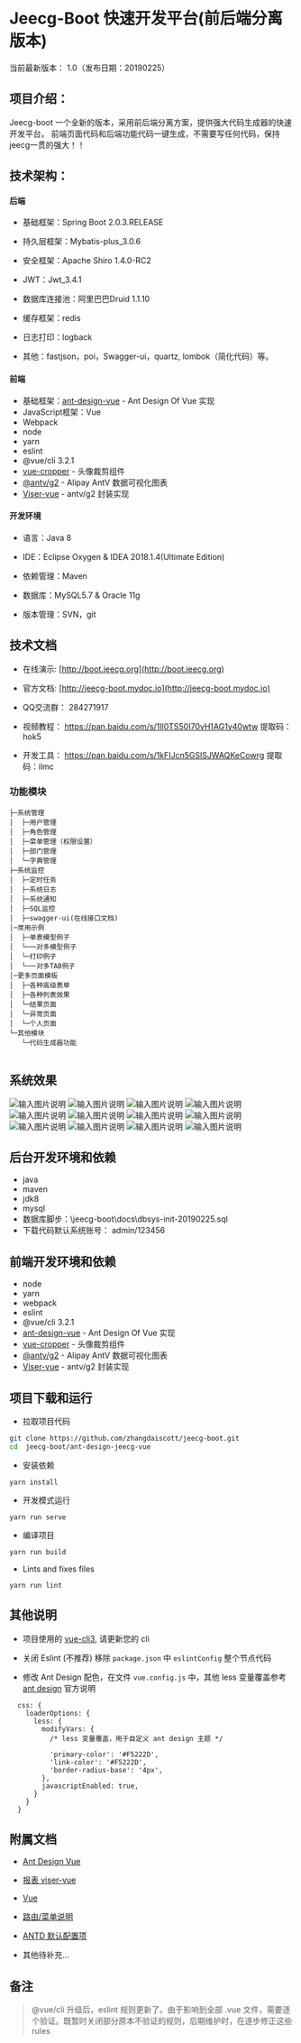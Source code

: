 Jeecg-Boot 快速开发平台(前后端分离版本)
===============

当前最新版本： 1.0（发布日期：20190225）

项目介绍：
-----------------------------------
Jeecg-boot 一个全新的版本，采用前后端分离方案，提供强大代码生成器的快速开发平台。
前端页面代码和后端功能代码一键生成，不需要写任何代码，保持jeecg一贯的强大！！


技术架构：
-----------------------------------

#### 后端
- 基础框架：Spring Boot 2.0.3.RELEASE

- 持久层框架：Mybatis-plus_3.0.6

- 安全框架：Apache Shiro 1.4.0-RC2

- JWT：Jwt_3.4.1

- 数据库连接池：阿里巴巴Druid 1.1.10

- 缓存框架：redis

- 日志打印：logback

- 其他：fastjson，poi，Swagger-ui，quartz, lombok（简化代码）等。


#### 前端
 
- 基础框架：[ant-design-vue](https://github.com/vueComponent/ant-design-vue) - Ant Design Of Vue 实现
- JavaScript框架：Vue
- Webpack
- node
- yarn
- eslint
- @vue/cli 3.2.1
- [vue-cropper](https://github.com/xyxiao001/vue-cropper) - 头像裁剪组件
- [@antv/g2](https://antv.alipay.com/zh-cn/index.html) - Alipay AntV 数据可视化图表
- [Viser-vue](https://viserjs.github.io/docs.html#/viser/guide/installation)  - antv/g2 封装实现


#### 开发环境

- 语言：Java 8

- IDE：Eclipse Oxygen & IDEA 2018.1.4(Ultimate Edition)

- 依赖管理：Maven

- 数据库：MySQL5.7  &  Oracle 11g

- 版本管理：SVN，git



技术文档
-----------------------------------
* 在线演示:    [http://boot.jeecg.org](http://boot.jeecg.org)

* 官方文档:    [http://jeecg-boot.mydoc.io](http://jeecg-boot.mydoc.io)

* QQ交流群：    284271917

* 视频教程：    https://pan.baidu.com/s/1Il0TS50I70vH1AG1y40wtw 提取码：hok5
 
* 开发工具：    https://pan.baidu.com/s/1kFIJcn5GSlSJWAQKeCowrg 提取码：ilmc 
 
 

### 功能模块
```
├─系统管理
│  ├─用户管理
│  ├─角色管理
│  ├─菜单管理（权限设置）
│  ├─部门管理
│  └─字典管理
├─系统监控
│  ├─定时任务
│  ├─系统日志
│  ├─系统通知
│  ├─SQL监控
│  ├─swagger-ui(在线接口文档)
│─常用示例
│  ├─单表模型例子
│  └─一对多模型例子
│  └─打印例子
│  └─一对多TAB例子
│─更多页面模板
│  ├─各种高级表单
│  ├─各种列表效果
│  └─结果页面
│  └─异常页面
│  └─个人页面
└─其他模块
   └─代码生成器功能
   
```
   
   

系统效果
----
![输入图片说明](https://static.oschina.net/uploads/img/201902/25154007_icdX.png "在这里输入图片标题")
![输入图片说明](https://static.oschina.net/uploads/img/201902/25153956_Q752.png "在这里输入图片标题")
![输入图片说明](https://static.oschina.net/uploads/img/201901/07154149_555Q.png "在这里输入图片标题")
![输入图片说明](https://static.oschina.net/uploads/img/201902/25154209_qlCg.png "在这里输入图片标题")
![输入图片说明](https://static.oschina.net/uploads/img/201902/25154251_XoW9.png "在这里输入图片标题")
![输入图片说明](https://static.oschina.net/uploads/img/201902/25154331_0ndT.png "在这里输入图片标题")
![输入图片说明](https://static.oschina.net/uploads/img/201902/25154414_ckFS.png "在这里输入图片标题")
![输入图片说明](https://static.oschina.net/uploads/img/201902/25155155_Hm6H.png "在这里输入图片标题")
![输入图片说明](https://static.oschina.net/uploads/img/201902/25155213_T04n.png "在这里输入图片标题")
![输入图片说明](https://static.oschina.net/uploads/img/201902/25155224_MRLU.png "在这里输入图片标题")
![输入图片说明](https://static.oschina.net/uploads/img/201902/25155234_7zCP.png "在这里输入图片标题")
![输入图片说明](https://static.oschina.net/uploads/img/201902/25155242_K7Sw.png "在这里输入图片标题")





后台开发环境和依赖
----
- java
- maven
- jdk8
- mysql
- 数据库脚步：\jeecg-boot\docs\dbsys-init-20190225.sql
- 下载代码默认系统账号： admin/123456


前端开发环境和依赖
----
- node
- yarn
- webpack
- eslint
- @vue/cli 3.2.1
- [ant-design-vue](https://github.com/vueComponent/ant-design-vue) - Ant Design Of Vue 实现
- [vue-cropper](https://github.com/xyxiao001/vue-cropper) - 头像裁剪组件
- [@antv/g2](https://antv.alipay.com/zh-cn/index.html) - Alipay AntV 数据可视化图表
- [Viser-vue](https://viserjs.github.io/docs.html#/viser/guide/installation)  - antv/g2 封装实现



项目下载和运行
----

- 拉取项目代码
```bash
git clone https://github.com/zhangdaiscott/jeecg-boot.git
cd  jeecg-boot/ant-design-jeecg-vue
```

- 安装依赖
```
yarn install
```

- 开发模式运行
```
yarn run serve
```

- 编译项目
```
yarn run build
```

- Lints and fixes files
```
yarn run lint
```



其他说明
----

- 项目使用的 [vue-cli3](https://cli.vuejs.org/guide/), 请更新您的 cli

- 关闭 Eslint (不推荐) 移除 `package.json` 中 `eslintConfig` 整个节点代码

- 修改 Ant Design 配色，在文件 `vue.config.js` 中，其他 less 变量覆盖参考 [ant design](https://ant.design/docs/react/customize-theme-cn) 官方说明
```ecmascript 6
  css: {
    loaderOptions: {
      less: {
        modifyVars: {
          /* less 变量覆盖，用于自定义 ant design 主题 */

          'primary-color': '#F5222D',
          'link-color': '#F5222D',
          'border-radius-base': '4px',
        },
        javascriptEnabled: true,
      }
    }
  }
```



附属文档
----
- [Ant Design Vue](https://vuecomponent.github.io/ant-design-vue/docs/vue/introduce-cn)

- [报表 viser-vue](https://viserjs.github.io/demo.html#/viser/bar/basic-bar)

- [Vue](https://cn.vuejs.org/v2/guide)

- [路由/菜单说明](https://github.com/zhangdaiscott/jeecg-boot/tree/master/ant-design-jeecg-vue/src/router/README.md)

- [ANTD 默认配置项](https://github.com/zhangdaiscott/jeecg-boot/tree/master/ant-design-jeecg-vue/src/defaultSettings.js)

- 其他待补充...


备注
----

> @vue/cli 升级后，eslint 规则更新了。由于影响到全部 .vue 文件，需要逐个验证。既暂时关闭部分原本不验证的规则，后期维护时，在逐步修正这些 rules
